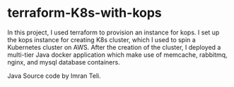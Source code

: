 # terraform-K8s-with-kops

In this project, I used terraform to provision an instance for kops. 
I set up the kops instance for creating K8s cluster, which I used to spin a Kubernetes cluster on AWS.
After the creation of the cluster, I deployed a multi-tier Java docker application which make use of memcache, rabbitmq, nginx, and mysql database containers.


Java Source code by Imran Teli.
